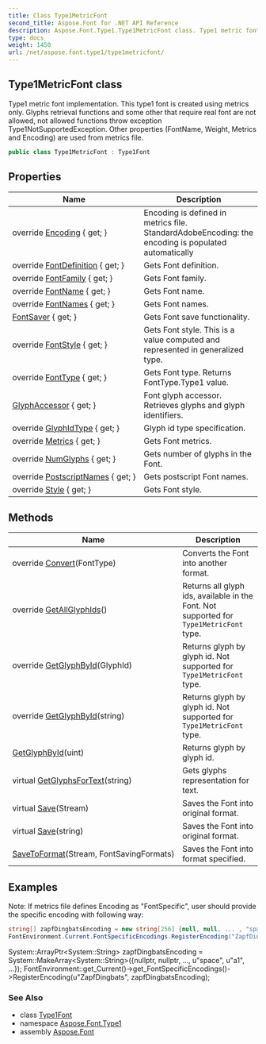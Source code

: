 ```yaml
---
title: Class Type1MetricFont
second_title: Aspose.Font for .NET API Reference
description: Aspose.Font.Type1.Type1MetricFont class. Type1 metric font implementation. This type1 font is created using metrics only. Glyphs retrieval functions and some other that require real font are not allowed not allowed functions throw exception Type1NotSupportedException. Other properties FontName Weight Metrics and Encoding are used from metrics file
type: docs
weight: 1450
url: /net/aspose.font.type1/type1metricfont/
---
```

## Type1MetricFont class

Type1 metric font implementation. This type1 font is created using metrics only. Glyphs retrieval functions and some other that require real font are not allowed, not allowed functions throw exception Type1NotSupportedException. Other properties (FontName, Weight, Metrics and Encoding) are used from metrics file.

```csharp
public class Type1MetricFont : Type1Font
```

## Properties

| Name | Description |
| --- | --- |
| override [Encoding](../../aspose.font.type1/type1metricfont/encoding/) { get; } | Encoding is defined in metrics file. StandardAdobeEncoding: the encoding is populated automatically |
| override [FontDefinition](../../aspose.font.type1/type1font/fontdefinition/) { get; } | Gets Font definition. |
| override [FontFamily](../../aspose.font.type1/type1metricfont/fontfamily/) { get; } | Gets Font family. |
| override [FontName](../../aspose.font.type1/type1metricfont/fontname/) { get; } | Gets Font name. |
| override [FontNames](../../aspose.font.type1/type1font/fontnames/) { get; } | Gets Font names. |
| [FontSaver](../../aspose.font/font/fontsaver/) { get; } | Gets Font save functionality. |
| override [FontStyle](../../aspose.font.type1/type1metricfont/fontstyle/) { get; } | Gets Font style. This is a value computed and represented in generalized type. |
| override [FontType](../../aspose.font.type1/type1font/fonttype/) { get; } | Gets Font type. Returns FontType.Type1 value. |
| [GlyphAccessor](../../aspose.font/font/glyphaccessor/) { get; } | Font glyph accessor. Retrieves glyphs and glyph identifiers. |
| override [GlyphIdType](../../aspose.font.type1/type1font/glyphidtype/) { get; } | Glyph id type specification. |
| override [Metrics](../../aspose.font.type1/type1font/metrics/) { get; } | Gets Font metrics. |
| override [NumGlyphs](../../aspose.font.type1/type1metricfont/numglyphs/) { get; } | Gets number of glyphs in the Font. |
| override [PostscriptNames](../../aspose.font.type1/type1font/postscriptnames/) { get; } | Gets postscript Font names. |
| override [Style](../../aspose.font.type1/type1metricfont/style/) { get; } | Gets Font style. |

## Methods

| Name | Description |
| --- | --- |
| override [Convert](../../aspose.font.type1/type1font/convert/)(FontType) | Converts the Font into another format. |
| override [GetAllGlyphIds](../../aspose.font.type1/type1metricfont/getallglyphids/)() | Returns all glyph ids, available in the Font. Not supported for `Type1MetricFont` type. |
| override [GetGlyphById](../../aspose.font.type1/type1metricfont/getglyphbyid/#getglyphbyid)(GlyphId) | Returns glyph by glyph id. Not supported for `Type1MetricFont` type. |
| override [GetGlyphById](../../aspose.font.type1/type1metricfont/getglyphbyid/#getglyphbyid_1)(string) | Returns glyph by glyph id. Not supported for `Type1MetricFont` type. |
| [GetGlyphById](../../aspose.font.type1/type1font/getglyphbyid/)(uint) | Returns glyph by glyph id. |
| virtual [GetGlyphsForText](../../aspose.font/font/getglyphsfortext/)(string) | Gets glyphs representation for text. |
| virtual [Save](../../aspose.font/font/save/)(Stream) | Saves the Font into original format. |
| virtual [Save](../../aspose.font/font/save/)(string) | Saves the Font into original format. |
| [SaveToFormat](../../aspose.font/font/savetoformat/)(Stream, FontSavingFormats) | Saves the Font into format specified. |

## Examples

Note: If metrics file defines Encoding as "FontSpecific", user should provide the specific encoding with following way:

```csharp
string[] zapfDingbatsEncoding = new string[256] {null, null, ... , "space", "a1", ...};
FontEnvironment.Current.FontSpecificEncodings.RegisterEncoding("ZapfDingbats", zapfDingbatsEncoding);
```

System::ArrayPtr&lt;System::String&gt; zapfDingbatsEncoding = System::MakeArray&lt;System::String&gt;({nullptr, nullptr, ..., u"space", u"a1", ...}); FontEnvironment::get_Current()-&gt;get_FontSpecificEncodings()-&gt;RegisterEncoding(u"ZapfDingbats", zapfDingbatsEncoding);

### See Also

* class [Type1Font](../type1font/)
* namespace [Aspose.Font.Type1](../../aspose.font.type1/)
* assembly [Aspose.Font](../../)


